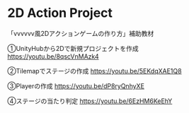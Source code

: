 # 2D Action Project
「vvvvvv風2Dアクションゲームの作り方」補助教材

①UnityHubから2Dで新規プロジェクトを作成
https://youtu.be/8qscVnMAzk4

②Tilemapでステージの作成
https://youtu.be/5EKdqXAE1Q8

③Playerの作成
https://youtu.be/dP8ryQnhyXE

④ステージの当たり判定
https://youtu.be/6EzHM6KeEhY